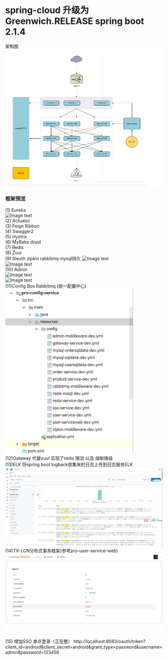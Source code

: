 # spring-cloud 升级为 Greenwich.RELEASE spring boot 2.1.4
架构图<br/>
![Image text](image/jg.png)   
### 框架预览
(1) Eureka  
![Image text](https://freenetfile.oss-ap-southeast-1.aliyuncs.com/WeChat%20Screenshot_20181206145421.png)
<br/> 
(2) Actuator
<br/>
(3) Feign Ribbon
<br/>
(4) Swagger2
<br/>
(5) Hystrix
<br/>
(6) MyBatis druid
<br/>
(7) Redis
<br/>
(8) Zuul
<br/>
(9) Sleuth zipkin rabbitmq mysql持久
![Image text](https://freenetfile.oss-ap-southeast-1.aliyuncs.com/WeChat%20Screenshot_20181206145435.png)
<br/>
![Image text](https://freenetfile.oss-ap-southeast-1.aliyuncs.com/WeChat%20Screenshot_20181206145445.png)
<br/>
(10) Admin
<br/>
![Image text](https://freenetfile.oss-ap-southeast-1.aliyuncs.com/WeChat%20Screenshot_20181207113300.png)
<br/>
![Image text](https://freenetfile.oss-ap-southeast-1.aliyuncs.com/WeChat%20Screenshot_20181207112551.png)
<br/>
(11)Config Bus Rabbitmq (统一配置中心)<br/>
![Image text](image/config.png)
<br/>
(12)Gateway 代替zuul  实现了redis 限流 以及 熔断降级
<br/>
(13)ELK 将spring boot logback收集来的日志上传到日志服务ELK
![Image text](image/elk.png)<br/>
(14)TX-LCN分布式事务框架(参考pro-user-service-web)<br/>
![Image text](image/tr.png)<br/>
(15) 增加SSO 单点登录（正在整）
http://localhost:8083/oauth/token?client_id=android&client_secret=android&grant_type=password&username=admin&password=123456

###
